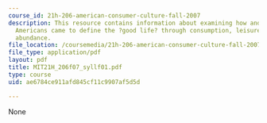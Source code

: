 ```yaml
---
course_id: 21h-206-american-consumer-culture-fall-2007
description: This resource contains information about examining how and why twentieth-century
  Americans came to define the ?good life? through consumption, leisure, and material
  abundance.
file_location: /coursemedia/21h-206-american-consumer-culture-fall-2007/ae6784ce911afd845cf11c9907af5d5d_MIT21H_206f07_syllf01.pdf
file_type: application/pdf
layout: pdf
title: MIT21H_206f07_syllf01.pdf
type: course
uid: ae6784ce911afd845cf11c9907af5d5d

---
```

None